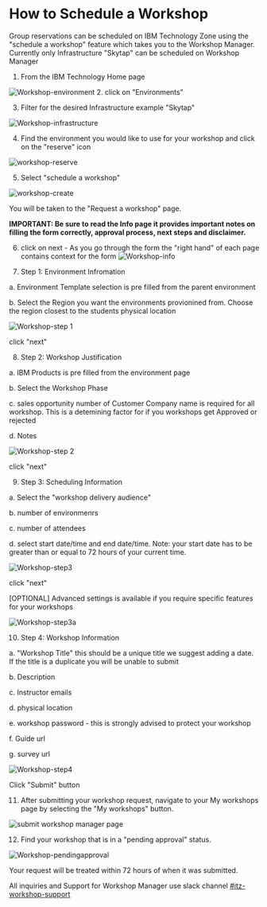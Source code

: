 # How to Schedule a Workshop

Group reservations can be scheduled on IBM Technology Zone using the "schedule a workshop" feature which takes you to the Workshop Manager. 
Currently only Infrastructure "Skytap" can be scheduled on Workshop Manager

1. From the IBM Technology Home page

![Workshop-environment](https://github.com/IBM/dte-support-public/blob/main/IBM-Technology-Zone/IBM-Technology-Zone-Runbooks/Images/Workshop-environment.png)
2. click on "Environments"

3. Filter for the desired Infrastructure example "Skytap"

![Workshop-infrastructure](https://github.com/IBM/dte-support-public/blob/main/IBM-Technology-Zone/IBM-Technology-Zone-Runbooks/Images/Workshop-infrastructuure.png)

4. Find the environment you would like to use for your workshop and click on the "reserve" icon

![workshop-reserve](https://github.com/IBM/dte-support-public/blob/main/IBM-Technology-Zone/IBM-Technology-Zone-Runbooks/Images/reserve%20environment.png)

5. Select "schedule a workshop"

![workshop-create](https://github.com/IBM/dte-support-public/blob/main/IBM-Technology-Zone/IBM-Technology-Zone-Runbooks/Images/workshop-create.png)

You will be taken to the "Request a workshop" page. 

**IMPORTANT: Be sure to read the Info page it provides important notes on filling the form correctly, approval process, next steps and disclaimer.**

6.  click on next - As you go through the form the "right hand" of each page contains context for the form 
![Workshop-info](https://github.com/IBM/dte-support-public/blob/main/IBM-Technology-Zone/IBM-Technology-Zone-Runbooks/Images/Workshop-info.png)

7. Step 1: Environment Infromation
  
  a. Environment Template selection is pre filled from the parent environment
 
 b. Select the Region you want the environments provionined from. Choose the region closest to the students physical location
   
  ![Workshop-step 1](https://github.com/IBM/dte-support-public/blob/main/IBM-Technology-Zone/IBM-Technology-Zone-Runbooks/Images/Workshop-step%201.png)
  
  click "next"
  
8. Step 2: Workshop Justification
  
  a. IBM Products is pre filled from the environment page
 
 b. Select the Workshop Phase
  
  c. sales opportunity number of Customer Company name is required for all workshop. This is a detemining factor for if you workshops get Approved or rejected
 
 d. Notes
 
  
  ![Workshop-step 2](https://github.com/IBM/dte-support-public/blob/main/IBM-Technology-Zone/IBM-Technology-Zone-Runbooks/Images/Workshop-step%202.png)  
    
   click "next"

 9. Step 3: Scheduling Information
  
  a. Select the "workshop delivery audience"
  
  b. number of environmenrs
 
 c. number of attendees
  
  d. select start date/time and end date/time. Note: your start date has to be greater than or equal to 72 hours of your current time.
  
   
  ![Workshop-step3](https://github.com/IBM/dte-support-public/blob/main/IBM-Technology-Zone/IBM-Technology-Zone-Runbooks/Images/Workshop-step3.png)
  
   click "next"
     
   [OPTIONAL] Advanced settings is available if you require specific features for your workshops 
   
   ![Workshop-step3a](https://github.com/IBM/dte-support-public/blob/main/IBM-Technology-Zone/IBM-Technology-Zone-Runbooks/Images/Workshop-step3a.png)
  
  
  10. Step 4: Workshop Information
    
   a. "Workshop Title" this should be a unique title we suggest adding a date. If the title is a duplicate you will be unable to submit
    
   b. Description
    
   c. Instructor emails
    
   d. physical location
    
   e. workshop password - this is strongly advised to protect your workshop
    
   f. Guide url
    
   g. survey url
  
  ![Workshop-step4](https://github.com/IBM/dte-support-public/blob/main/IBM-Technology-Zone/IBM-Technology-Zone-Runbooks/Images/Workshop-step4.png) 
  
   Click "Submit" button
   
   11. After submitting your workshop request, navigate to your My workshops page by selecting the "My workshops" button. 
   
   ![submit workshop manager page](https://github.com/IBM/dte-support-public/blob/main/IBM-Technology-Zone/IBM-Technology-Zone-Runbooks/Images/submitted%20workshop%20request.png)
   
   12. Find your workshop that is in a "pending approval" status. 
   
   ![Workshop-pendingapproval](https://github.com/IBM/dte-support-public/blob/main/IBM-Technology-Zone/IBM-Technology-Zone-Runbooks/Images/Workshop-pendingapproval.png)   
  
  Your request will be treated within 72 hours of when it was submitted.   
  
  All inquiries and Support for Workshop Manager use slack channel [#itz-workshop-support](https://ibm-techzone.slack.com/archives/CTA2MV9AM)
    
  
 


